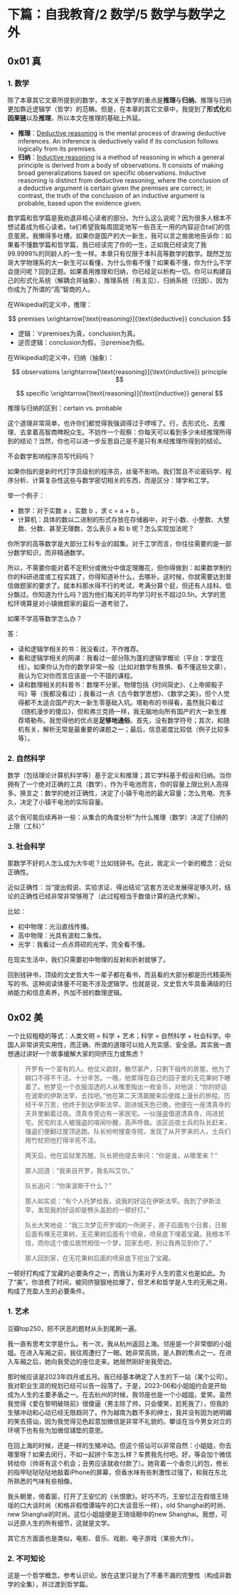 # 下篇：自我教育/2 数学/5 数学与数学之外

## 0x01 真

### 1. 数学

除了本章其它文章所提到的数学，本文关于数学的重点是**推理**与**归纳**。推理与归纳更加靠近逻辑学（哲学）的范畴。但是，在本章的其它文章中，我提到了**形式化**和**因果链**以及**推理**，所以本文在推理的基础上外延。

- **推理**：[Deductive reasoning](https://en.wikipedia.org/wiki/Deductive_reasoning) is the mental process of drawing deductive inferences. An inference is deductively valid if its conclusion follows logically from its premises.
- **归纳**：[Inductive reasoning](https://en.wikipedia.org/wiki/Inductive_reasoning) is a method of reasoning in which a general principle is derived from a body of observations. It consists of making broad generalizations based on specific observations. Inductive reasoning is distinct from deductive reasoning, where the conclusion of a deductive argument is certain given the premises are correct; in contrast, the truth of the conclusion of an inductive argument is probable, based upon the evidence given.

数学篇和哲学篇是我劝退非核心读者的部分。为什么这么说呢？因为很多人根本不想试着成为核心读者。ta们希望我每周固定地写一些百无一用的内容迎合ta们的信息茧房。我懒得多吐槽。如果你是国产的大一新生，我可以言之凿凿地告诉你：如果看不懂数学篇和哲学篇，我已经读完了你的一生，正如我已经读完了我99.9999%的同龄人的一生一样。本章只有仅限于本科高等数学的数学。既然芝加哥大学物理系的大一新生可以看懂，为什么你看不懂？如果看不懂，你为什么不学会提问呢？回到正题。如果善用推理和归纳，你已经足以析构一切。你可以构建自己的形式化系统（解耦合并抽象）、推理系统（有主见）、归纳系统（归因）、因为你成为了所谓的“高”智商的人。

在Wikipedia的定义中，推理：

$$
premises \xrightarrow[\text{reasoning}]{\text{deductive}} conclusion
$$

- 逻辑：$\forall$premises为真，conclusion为真。
- 逆否逻辑：conclusion为假，$\exists$premise为假。

在Wikipedia的定义中，归纳（抽象）：

$$
observations \xrightarrow[\text{reasoning}]{\text{inductive}} principle
$$

$$
specific \xrightarrow[\text{reasoning}]{\text{inductive}} general
$$

推理与归纳的区别：certain vs. probable

这个道理非常简单，也许你们都觉得我强调得过于啰嗦了。行，去形式化、去推理、去拿着高智商睥睨众生。不妨作一个观察：你每天可以看到多少未经推理所得到的结论？当然，你也可以进一步反思自己是不是只有未经推理所得到的结论。

不会数学影响程序员写代码吗？

如果你指的是新时代打字员级别的程序员，丝毫不影响。我们暂且不论密码学、程序分析、计算复杂性这些与数学密切相关的东西，而是区分：理学和工学。

举一个例子：

- 数学：对于实数 a ，实数 b ，求 c = a + b 。
- 计算机：具体的数以二进制的形式存放在存储器中，对于小数、小整数、大整数、分数、甚至无理数，怎么表示 a 和 b 呢？怎么实现加法呢？

你所学的高等数学是大部分工科专业的超集。对于工学而言，你往往需要的是一部分数学知识，而非精通数学。

所以，不需要你能对着不定积分或微分中值定理雕花，但你得做到：如果数学制约你的科研进度或工程实践了，你得知道补什么，去哪补。这时候，你就需要达到普信做题家的要求了。就本科那水得不行的考试，考满分算个屁，但还有人挂科、低分飘过。你知道为什么吗？因为他们每天的平均学习时长不超过0.5h。大学的宽松环境算是对小镇做题家的最后一道考验了。

如果不学高等数学怎么办？

答：

- 读和逻辑学相关的书：我没看过，不作推荐。
- 看和逻辑学相关的网课：我看过一部分陈为蓬的逻辑学概论（平台：学堂在线）。如果你认为你的数学非常一般（比如对数学有畏惧、看不懂这些文章），我认为它对你而言应该是一个不错的课程。
- 读和数理相关的科普书：数理不分家。物理包括《时间简史》、《上帝掷骰子吗》等（我都没看过）；我看过一点《古今数学思想》、《数学之美》，但个人觉得都不太适合国产的大一新生零基础入坑。塔勒布的书得看，虽然我只看过《随机漫步的傻瓜》，但和弗兰克扬一样，我无脑地向所有国产的大一新生推荐塔勒布。我觉得他的优点是**足够地通俗**。首先，没有数学符号；其次，和随机有关，解析无常是最重要的课题之一；最后，信息密度比较低（例子比较多等）。

### 2. 自然科学

数学（包括理论计算机科学等）基于定义和推理；其它学科基于假设和归纳。当你拥有了一个绝对正确的工具（数学），作为干电池而言，你的容量上限比别人高得多。换言之：数学的绝对正确性，决定了小镇干电池的最大容量；怎么充电、充多久，决定了小镇干电池的实际容量。

这个我可能后续再补一些：从集合的角度分析“为什么推理（数学）决定了归纳的上限（工科）”

### 3. 社会科学

那数学不好的人怎么成为大牛呢？比如钱钟书。在此，我定义一个新的概念：近似正确性。

近似正确性：当“提出假说、实验求证、得出结论”这套方法论发展得足够久时，结论的正确性已经非常非常够用了（此过程相当于数值计算的迭代求解）。

比如：

- 初中物理：光沿直线传播。
- 高中物理：光具有波粒二象性。
- 光学：我看过一点点蒋硕的光学，完全看不懂。

在现实生活中，我们只需要初中物理的反射和折射就够了。

回到钱钟书，顶级的文史哲大牛一辈子都在看书，而且看的大部分都是历代精英所写的书。这种阅读体量不可能不涉及逻辑学。也就是说，文史哲大牛具备满级的归纳能力和信息素养，外加不弱的数理逻辑。

## 0x02 美

一个比较粗糙的等式：人类文明 = 科学 + 艺术；科学 = 自然科学 + 社会科学。中国人非常讲究实用性，而正确、所谓的道理可以给人充实感、安全感。其实我一直想通过讲好一个故事缓解大家的同侪压力或焦虑？

> 开罗有一个富有的人。他仗义疏财，散尽家产，只剩下祖传的房屋。他为了糊口不得不干活，十分辛苦。一晚，他累得在自己的园子里的无花果树下睡着了。他梦见一个衣服湿透的人从嘴里掏出一枚金币，对他说：“你的好运在波斯的伊斯法罕，去找吧。”他在第二天清晨醒来后便踏上漫长的旅程。历经千辛万苦，他终于到达伊斯法罕。刚进城天色已晚，他便在一座清真寺的天井里躺着过夜。清真寺旁边有一家民宅。一伙强盗借道清真寺，闯进民宅。民宅的主人被强盗的喧闹吵醒，高声呼救。该区巡夜士兵的队长赶来，强盗们便翻过屋顶逃跑。队长吩咐搜查寺院，发现了从开罗来的人，士兵们用竹杖把他打得半死不活。
>
> 两天后，他在监狱里苏醒。队长把他提去审问：“你是谁，从哪里来？”
>
> 那人回道：“我来自开罗，我名叫艾尔。”
>
> 队长追问：“你来波斯干什么？”
>
> 那人如实说：“有个人托梦给我，说我的好运在伊斯法罕。我到了伊斯法罕，发现我的好运却是劈头盖脸的一顿好打。”
>
> 队长大笑地说：“我三次梦见开罗城的一所房子，房子后面有个日晷，日晷后面有棵无花果树，无花果树后面有个喷泉，喷泉底下埋着宝藏。我根本不信，而你这个傻瓜居然相信一个梦。回家去吧，别让我再见到你了。”
>
> 那人回到家，在无花果树后面的喷泉底下挖出了宝藏。

一顿好打构成了宝藏的必要条件之一，而我认为美对于人生的意义也是如此。为了“美”，你浪费了时间，被同侪狠狠地拉爆了，但艺术和哲学是人生的无用之用，构成了充盈人生的必要条件。

### 1. 艺术

豆瓣top250，把不厌恶的题材从头到尾刷一遍。

我一直有思考文学是什么。有一次，我从杭州返回上海。邻座是一个非常御的小姐姐。在进入车厢之前，我往周遭扫了一眼。她非常高挑，是人群的焦点之一。在进入车厢之后，她向我旁边的座位走来。她居然刚好坐我旁边。

那时候应该是2023年四月或五月。我已经基本确定了人生的下一站（某个公司）。我对职业生涯的规划已经可以告一段落了。于是，2023-06和小姐姐约会是开始成为人生的主要矛盾之一。在去杭州的时候，我邻座也是一个小姐姐，爱笑。虽然我觉得《爱在黎明破晓前》很傻逼（男主除了帅，只会傻笑，尬死我了），但我的生殖冲动和心动已经无限趋同了。作为越南为数不多的绅士，我并没有因为她明媚的笑去搭讪，因为我觉得见色起意加微信是非常不礼貌的。攀谈在当今男女对立的环境下也有些为加微信铺垫的意思。

在回上海的时候，还是一样的生殖冲动。但这个搭讪可以非常自然：小姐姐，你去哪里呀？如果去闵行，不如一起拼个车怎么样？车费我先付吧。好，等会加个微信转给你（帅哥有这个机会；丑男应该就收付款了）。她背着一个香奈儿的包，修长的指甲哒哒哒哒地敲着iPhone的屏幕，但香水味有些刺激性过强了，和我在东北所熟悉的气味有些相像。

我头朝里，倚着窗，打开了王安忆的《长恨歌》。好巧不巧，王安忆正在假借王琦瑶的口大谈时尚（和格非假借谭端午的口大谈音乐一样），old Shanghai的时尚、new Shanghai的时尚。这位小姐姐便是王琦瑶眼中的new Shanghai。我想，可以还原人生的所有细节，这就是文学。

其它方方面面也是类似，电影、音乐、戏剧、电子游戏（某些大作）。

### 2. 不可知论

这是一个哲学概念。参考认识论。放在这里只是为了不重不漏的完整性（构成非数学的全集），并过渡到哲学篇。